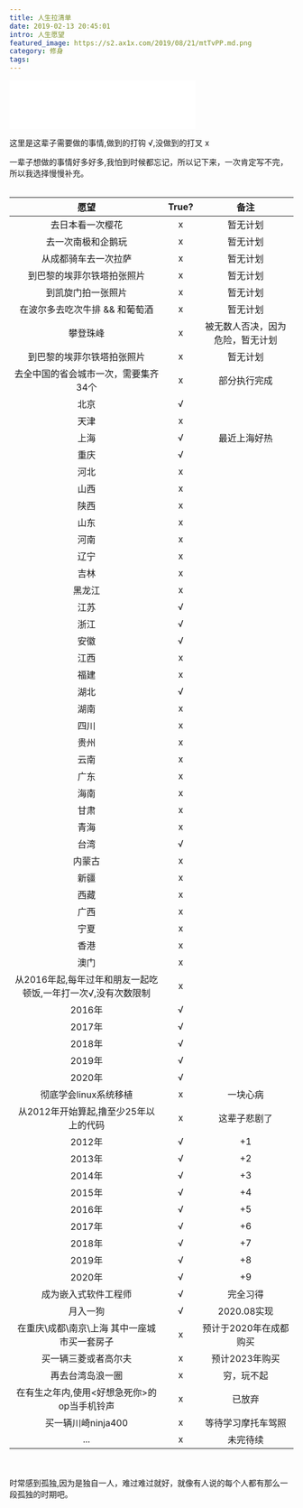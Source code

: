 ```yaml
---
title: 人生拉清单
date: 2019-02-13 20:45:01
intro: 人生愿望
featured_image: https://s2.ax1x.com/2019/08/21/mtTvPP.md.png
category: 修身
tags:
---
```

<iframe frameborder="no" border="0" marginwidth="0" marginheight="0" width=330 height=86 src="//music.163.com/outchain/player?type=2&id=27575590&auto=1&height=66"></iframe>

这里是这辈子需要做的事情,做到的打钩 √,没做到的打叉 x

一辈子想做的事情好多好多,我怕到时候都忘记，所以记下来，一次肯定写不完，所以我选择慢慢补充。
<br><br>

| 愿望 |  True? | 备注 | 
| :-----: | :-----: | :-----: |
| 去日本看一次樱花 | x | 暂无计划 |
| 去一次南极和企鹅玩 | x | 暂无计划 |
| 从成都骑车去一次拉萨 | x | 暂无计划 |
| 到巴黎的埃菲尔铁塔拍张照片 | x | 暂无计划 |
| 到凯旋门拍一张照片 | x | 暂无计划 |
| 在波尔多去吃次牛排 && 和葡萄酒 | x | 暂无计划 |
| 攀登珠峰 | x | 被无数人否决，因为危险，暂无计划 |
| 到巴黎的埃菲尔铁塔拍张照片 | x | 暂无计划 |
| 去全中国的省会城市一次，需要集齐34个 | x | 部分执行完成 |
| 北京 | √ |  |
| 天津 | x |  |
| 上海 | √ | 最近上海好热 |
| 重庆 | √ |  |
| 河北 | x |  |
| 山西 | x |  |
| 陕西 | x |  |
| 山东 | x |  |
| 河南 | x |  |
| 辽宁 | x |  |
| 吉林 | x |  |
| 黑龙江 | x |  |
| 江苏 | √ |  |
| 浙江 | √ |  |
| 安徽 | √ |  |
| 江西 | x |  |
| 福建 | x |  |
| 湖北 | √ |  |
| 湖南 | x |  |
| 四川 | x |  |
| 贵州 | x |  |
| 云南 | x |  |
| 广东 | x |  |
| 海南 | x |  |
| 甘肃 | x |  |
| 青海 | x |  |
| 台湾 | √ |  |
| 内蒙古 | x |  |
| 新疆 | x |  |
| 西藏 | x |  |
| 广西 | x |  |
| 宁夏 | x |  |
| 香港 | x |  |
| 澳门 | x |  |
| 从2016年起,每年过年和朋友一起吃顿饭,一年打一次√,没有次数限制 | x |  |
| 2016年 | √ |  |
| 2017年 | √ |  |
| 2018年 | √ |  |
| 2019年 | √ |  |
| 2020年 | √ |  |
| 彻底学会linux系统移植 | x | 一块心病 |
| 从2012年开始算起,撸至少25年以上的代码 | x | 这辈子悲剧了 |
| 2012年 | √ | +1 |
| 2013年 | √ | +2 |
| 2014年 | √ | +3 |
| 2015年 | √ | +4 |
| 2016年 | √ | +5 |
| 2017年 | √ | +6 |
| 2018年 | √ | +7 |
| 2019年 | √ | +8 |
| 2020年 | √ | +9 |
| 成为嵌入式软件工程师 | √ | 完全习得 |
| 月入一狗 | √ | 2020.08实现 |
| 在重庆\成都\南京\上海 其中一座城市买一套房子 | x | 预计于2020年在成都购买 |
| 买一辆三菱或者高尔夫 | x | 预计2023年购买 |
| 再去台湾岛浪一圈 | x | 穷，玩不起 |
| 在有生之年内,使用<好想急死你>的op当手机铃声 | x | 已放弃 |
| 买一辆川崎ninja400 | x | 等待学习摩托车驾照 |
| ... | x | 未完待续 |

<br><br>
时常感到孤独,因为是独自一人，难过难过就好，就像有人说的每个人都有那么一段孤独的时期吧。

